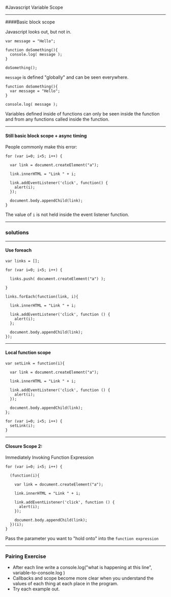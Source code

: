 #Javascript Variable Scope

---


####Basic block scope

Javascript looks out, but not in.

```
var message = "Hello";

function doSomething(){
  console.log( message );
}

doSomething();
```
`message` is defined "globally" and can be seen everywhere.

```
function doSomething(){
  var message = "Hello";
}

console.log( message );
```
Variables defined inside of functions can only be seen inside the function and from any functions called inside the function.

---

#### Still basic block scope + async timing

People commonly make this error:
```
for (var i=0; i<5; i++) {

  var link = document.createElement("a");

  link.innerHTML = "Link " + i;

  link.addEventListener('click', function() {
    alert(i);
  });

  document.body.appendChild(link);
}
```

The value of `i` is not held inside the event listener function.

---

### solutions

---

#### Use foreach
```
var links = [];

for (var i=0; i<5; i++) {

  links.push( document.createElement("a") );

}

links.forEach(function(link, i){

  link.innerHTML = "Link " + i;

  link.addEventListener('click', function () {
    alert(i);
  };

  document.body.appendChild(link);
});
```

---

#### Local function scope
```
var setLink = function(i){

  var link = document.createElement("a");

  link.innerHTML = "Link " + i;

  link.addEventListener('click', function () {
    alert(i);
  });

  document.body.appendChild(link);
};

for (var i=0; i<5; i++) {
  setLink(i);
}
```

---
#### Closure Scope 2:

Immediately Invoking Function Expression
```
for (var i=0; i<5; i++) {

  (function(i){

    var link = document.createElement("a");

    link.innerHTML = "Link " + i;

    link.addEventListener('click', function () {
      alert(i);
    });

    document.body.appendChild(link);
  })(i);
}
```

Pass the parameter you want to "hold onto" into the `function expression`

---

### Pairing Exercise
- After each line write a console.log("what is happening at this line", variable-to-console.log )
- Callbacks and scope become more clear when you understand the values of each thing at each place in the program.
- Try each example out.
